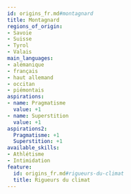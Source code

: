 ```yaml
---
id: origins_fr.md#montagnard
title: Montagnard
regions_of_origin:
- Savoie
- Suisse
- Tyrol
- Valais
main_languages:
- alémanique
- français
- haut allemand
- occitan
- piémontais
aspirations:
- name: Pragmatisme
  value: +1
- name: Superstition
  value: +1
aspirations2:
  Pragmatisme: +1
  Superstition: +1
available_skills:
- Athlétisme
- Intimidation
feature:
  id: origins_fr.md#rigueurs-du-climat
  title: Rigueurs du climat
---
```



